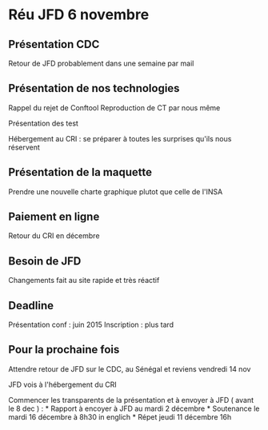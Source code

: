 Réu JFD 6 novembre
==================

Présentation CDC
----------------

Retour de JFD probablement dans une semaine par mail

Présentation de nos technologies
------------------------------------

Rappel du rejet de Conftool
	Reproduction de CT par nous même

Présentation des test

Hébergement au CRI : se préparer à toutes les surprises qu'ils nous réservent

Présentation de la maquette
---------------------------

Prendre une nouvelle charte graphique plutot que celle de l'INSA


Paiement en ligne
----------------

Retour du CRI en décembre


Besoin de JFD
-------------

Changements fait au site rapide et très réactif

Deadline
----------

Présentation conf : juin 2015
Inscription : plus tard

Pour la prochaine fois
----------------------

Attendre retour de JFD sur le CDC, au Sénégal et reviens vendredi 14 nov

JFD vois à l'hébergement du CRI

Commencer les transparents de la présentation et à envoyer à JFD ( avant le 8 dec ) :
	* Rapport à encoyer à JFD au mardi 2 décembre
	* Soutenance le mardi 16 décembre à 8h30 in englich
	* Répet jeudi 11 décembre 16h





